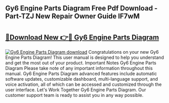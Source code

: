 ## Gy6 Engine Parts Diagram Free Pdf Download - Part-TZJ New Repair Owner Guide lF7wM

# <h2><a href="http://dflwwsd.blite.top/?on=Gy6+Engine+Parts+Diagram">🔗Download New 👉🔴 Gy6 Engine Parts Diagram</a></h2>

[![Gy6 Engine Parts Diagram download](https://i.imgur.com/lujVjoI.png)](http://dflwwsd.blite.top/?on=Gy6+Engine+Parts+Diagram)
Congratulations on your new Gy6 Engine Parts Diagram! This user manual is designed to help you understand and get the most out of your product. Important Notes Gy6 Engine Parts Diagram Please take note of any important information throughout this manual. Gy6 Engine Parts Diagram advanced features include automatic software updates, customizable dashboard, multi-language support, and voice activation, all of which can be accessed and customized through the user interface. Let's Work Together Gy6 Engine Parts Diagram. Our customer support team is ready to assist you in any way possible.

